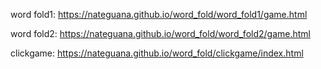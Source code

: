 word fold1: https://nateguana.github.io/word_fold/word_fold1/game.html

word fold2: https://nateguana.github.io/word_fold/word_fold2/game.html

clickgame: https://nateguana.github.io/word_fold/clickgame/index.html
